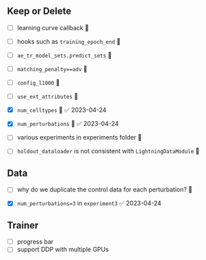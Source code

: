 
## Keep or Delete
- [ ] learning curve callback 🔽  
- [ ] hooks such as `training_epoch_end` 🔽 
- [ ] `ae_tr_model_sets.predict_sets` 🔽 
- [ ] `matching_penalty==adv`  🔽 
- [ ] `config_l1000` 🔽 
- [ ] `use_ext_attributes` 🔽 
- [x] `num_celltypes`  🔽 ✅ 2023-04-24
- [x] `num_perturbations` 🔽   ✅ 2023-04-24
- [ ] various experiments in experiments folder 🔽 
- [ ] `holdout_dataloader` is not consistent with `LightningDataModule` 🔽 



## Data
- [ ] why do we duplicate the control data for each perturbation? 🔽 
- [x] `num_perturbations=3` in `experiment3`  ✅ 2023-04-24



## Trainer
- [ ] progress bar
- [ ] support DDP with multiple GPUs